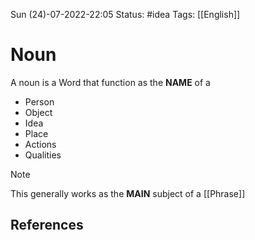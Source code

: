  Sun (24)-07-2022-22:05
Status: #idea
Tags: [[English]]

# Noun

A noun is a Word that function as the **NAME** of a 
- Person
- Object
- Idea
- Place
- Actions
- Qualities

> [!note]
> This generally works as the **MAIN** subject of a [[Phrase]]


## References

